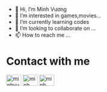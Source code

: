 - 👋 Hi, I’m Minh Vương
- 👀 I’m interested in games,movies...
- 🌱 I’m currently learning codes
- 💞️ I’m looking to collaborate on ...
- 📫 How to reach me ...

<h1> Contact with me </h1>
<a href="https://twitter.com/minhvuong01" target="blank"><img align="center" src="https://raw.githubusercontent.com/rahuldkjain/github-profile-readme-generator/master/src/images/icons/Social/twitter.svg" alt="minhvuong01" height="30" width="40" /></a>
<a href="https://www.facebook.com/minhvuong.nguyenminh" target="blank"><img align="center" src="https://raw.githubusercontent.com/rahuldkjain/github-profile-readme-generator/master/src/images/icons/Social/facebook.svg" alt="minh vuong" height="30" width="40" /></a>
<a href="https://fb.com/minh vuong" target="blank"><img align="center" src="https://raw.githubusercontent.com/rahuldkjain/github-profile-readme-generator/master/src/images/icons/Social/youtube.svg" alt="minh vuong" height="30" width="40" /></a>

<!---
VuongMinh01/VuongMinh01 is a ✨ special ✨ repository because its `README.md` (this file) appears on your GitHub profile.
You can click the Preview link to take a look at your changes.
--->
